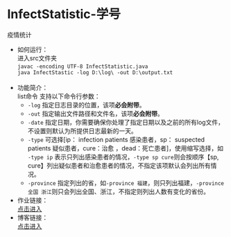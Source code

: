 # InfectStatistic-学号
疫情统计
<ul>
    <li>如何运行：<br />进入src文件夹<br />
    <code>javac -encoding UTF-8 InfectStatistic.java</code>
    <code><br />java InfectStastic -log D:\log\ -out D:\output.txt</code>
    </li>
    <br />
    <li>功能简介：<br />list命令 支持以下命令行参数：
        <ul>
            <li><code>-log</code> 指定日志目录的位置，该项<strong>必会附带</strong>。</li>
            <li><code>-out</code> 指定输出文件路径和文件名，该项<strong>必会附带</strong>。</li>
            <li><code>-date</code> 指定日期，你需要确保你处理了指定日期以及之前的所有log文件，不设置则默认为所提供日志最新的一天。</li>
            <li><code>-type</code> 可选择[ip： infection patients 感染患者，sp： suspected patients 疑似患者，cure：治愈 ，dead：死亡患者]，使用缩写选择，如 <code>-type ip</code> 表示只列出感染患者的情况，<code>-type sp cure</code>则会按顺序【sp, cure】列出疑似患者和治愈患者的情况，不指定该项默认会列出所有情况。</li>
            <li><code>-province</code> 指定列出的省，如<code>-province 福建</code>，则只列出福建，<code>-province 全国 浙江</code>则只会列出全国、浙江，不指定则列出人数有变化的省份。</li>
        </ul>
    </li>
    <li>作业链接：<br /><a href="https://edu.cnblogs.com/campus/fzu/2020SPRINGS/homework/10287">点击进入</a></li>
    <li>博客链接：<br /><a href="https://www.cnblogs.com/SIPUNK/p/12332717.html">点击进入</a></li>
</ul>